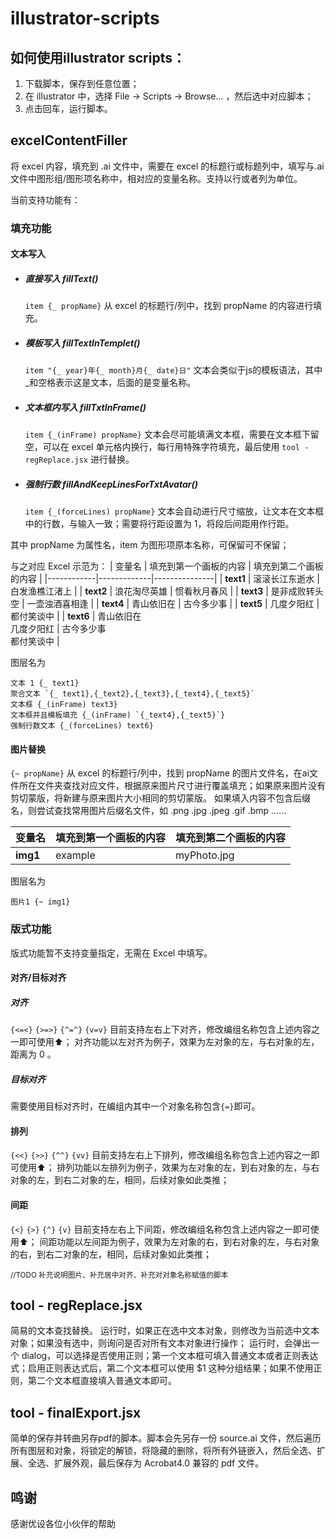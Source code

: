 # illustrator-scripts 

## 如何使用illustrator scripts：
1. 下载脚本，保存到任意位置；
2. 在 illustrator 中，选择 File -> Scripts -> Browse... ，然后选中对应脚本；
3. 点击回车，运行脚本。


## excelContentFiller
将 excel 内容，填充到 .ai 文件中，需要在 excel 的标题行或标题列中，填写与.ai文件中图形组/图形项名称中，相对应的变量名称。支持以行或者列为单位。

当前支持功能有： 

### 填充功能

#### 文本写入 
- ##### 直接写入 fillText()
    ```item {_ propName}``` 
    从 excel 的标题行/列中，找到 propName 的内容进行填充。
  
- ##### 模板写入 fillTextInTemplet()
    ```item "{_ year}年{_ month}月{_ date}日"```
    文本会类似于js的模板语法，其中_和空格表示这是文本，后面的是变量名称。
  
- ##### 文本框内写入 fillTxtInFrame()
    ```item {_(inFrame) propName}```
    文本会尽可能填满文本框，需要在文本框下留空，可以在 excel 单元格内换行，每行用特殊字符填充，最后使用 ```tool - regReplace.jsx``` 进行替换。
  
- ##### 强制行数 fillAndKeepLinesForTxtAvatar()
    ```item {_(forceLines) propName}```
    文本会自动进行尺寸缩放，让文本在文本框中的行数，与输入一致；需要将行距设置为 1，将段后间距用作行距。

其中 propName 为属性名，item 为图形项原本名称，可保留可不保留；

与之对应 Excel 示范为： 
| 变量名 | 填充到第一个画板的内容 | 填充到第二个画板的内容 |
|------------|-------------|---------------|
| **text1** | 滚滚长江东逝水     | 白发渔樵江渚上       |
| **text2**  | 浪花淘尽英雄      | 惯看秋月春风        |
| **text3**  | 是非成败转头空     | 一壶浊酒喜相逢       |
| **text4**  | 青山依旧在       | 古今多少事         |
| **text5**  | 几度夕阳红       | 都付笑谈中         |
| **text6**  | 青山依旧在<br>几度夕阳红       | 古今多少事<br>都付笑谈中         |

图层名为
```
文本 1 {_ text1}
聚合文本 `{_ text1},{_text2},{_text3},{_text4},{_text5}`
文本框 {_(inFrame) text3}
文本框并且模板填充 {_(inFrame) `{_text4},{_text5}`}
强制行数文本 {_(forceLines) text6}
```

#### 图片替换
```{~ propName}```
从 excel 的标题行/列中，找到 propName 的图片文件名，在ai文件所在文件夹查找对应文件，根据原来图片尺寸进行覆盖填充；如果原来图片没有剪切蒙版，将新建与原来图片大小相同的剪切蒙版。
如果填入内容不包含后缀名，则尝试查找常用图片后缀名文件，如 .png .jpg .jpeg .gif .bmp …… 

| 变量名 | 填充到第一个画板的内容 | 填充到第二个画板的内容 |
|------------|-------------|---------------|
| **img1** | example     | myPhoto.jpg       |

图层名为
```
图片1 {~ img1}
```

### 版式功能
版式功能暂不支持变量指定，无需在 Excel 中填写。

#### 对齐/目标对齐
##### 对齐
```{<=<}``` ```{>=>}``` ```{^=^}``` ```{v=v}```
目前支持左右上下对齐，修改编组名称包含上述内容之一即可使用⬆️；
对齐功能以左对齐为例子，效果为左对象的左，与右对象的左，距离为 0 。
##### 目标对齐
需要使用目标对齐时，在编组内其中一个对象名称包含```{=}```即可。 

#### 排列
```{<<}``` ```{>>}``` ```{^^}``` ```{vv}```
目前支持左右上下排列，修改编组名称包含上述内容之一即可使用⬆️；
排列功能以左排列为例子，效果为左对象的左，到右对象的左，与右对象的左，到右二对象的左，相同，后续对象如此类推；

#### 间距
```{<}``` ```{>}``` ```{^}``` ```{v}```
目前支持左右上下间距，修改编组名称包含上述内容之一即可使用⬆️；
间距功能以左间距为例子，效果为左对象的右，到右对象的左，与右对象的右，到右二对象的左，相同，后续对象如此类推；

<small>//TODO 补充说明图片、补充居中对齐、补充对对象名称赋值的脚本 
</small>

## tool - regReplace.jsx
简易的文本查找替换。 运行时，如果正在选中文本对象，则修改为当前选中文本对象；如果没有选中，则询问是否对所有文本对象进行操作；
运行时，会弹出一个 dialog，可以选择是否使用正则；第一个文本框可填入普通文本或者正则表达式；启用正则表达式后，第二个文本框可以使用 $1 这种分组结果；如果不使用正则，第二个文本框直接填入普通文本即可。

## tool - finalExport.jsx
简单的保存并转曲另存pdf的脚本。脚本会先另存一份 source.ai 文件，然后遍历所有图层和对象，将锁定的解锁，将隐藏的删除，将所有外链嵌入，然后全选、扩展、全选、扩展外观，最后保存为 Acrobat4.0 兼容的 pdf 文件。

## 鸣谢
感谢优设各位小伙伴的帮助
